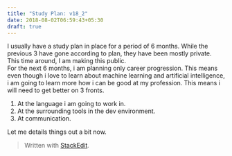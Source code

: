 ```yaml
---
title: "Study Plan: v18_2"
date: 2018-08-02T06:59:43+05:30
draft: true
---
```

I usually have a study plan in place for a period of 6 months. While the previous 3 have gone according to plan, they have been mostly private. This time around, I am making this public.  
For the next 6 months, i am planning only career progression. This means even though i love to learn about machine learning and artificial intelligence, i am going to learn more how i can be good at my profession. This means i will need to get better on 3 fronts.  
  1.  At the language i am going to work in.
  2.  At the surrounding tools in the dev environment.
  3.  At communication.  
  
Let me details things out a bit now.  
 
> Written with [StackEdit](https://stackedit.io/).
<!--stackedit_data:
eyJoaXN0b3J5IjpbNzAzODIwODU1XX0=
-->
